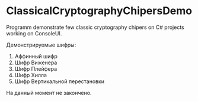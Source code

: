 # ClassicalCryptographyChipersDemo
Programm demonstrate few classic cryptography chipers on C# projects working on ConsoleUI.

Демонстрируемые шифры:
1. Аффинный шифр
2. Шифр Виженера
3. Шифр Плейфера
4. Шифр Хилла
5. Шифр Вертикальной перестановки

На данный момент не закончено.
